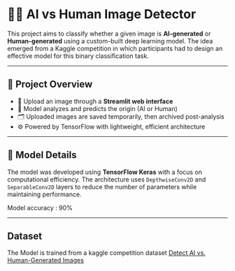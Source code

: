# 🧠🤖 AI vs Human Image Detector

This project aims to classify whether a given image is **AI-generated** or **Human-generated** using a custom-built deep learning model. The idea emerged from a Kaggle competition in which participants had to design an effective model for this binary classification task.

---
## 📌 Project Overview

- 📁 Upload an image through a **Streamlit web interface**
- 🧠 Model analyzes and predicts the origin (AI or Human)
- 🗂️ Uploaded images are saved temporarily, then archived post-analysis
- ⚙️ Powered by TensorFlow with lightweight, efficient architecture

---

## 🧠 Model Details

The model was developed using **TensorFlow Keras** with a focus on computational efficiency. The architecture uses `DepthwiseConv2D` and `SeparableConv2D` layers to reduce the number of parameters while maintaining performance.

Model accuracy : 90%

---

## Dataset
The Model is trained from a kaggle competition dataset [Detect AI vs. Human-Generated Images](https://www.kaggle.com/competitions/detect-ai-vs-human-generated-images)


